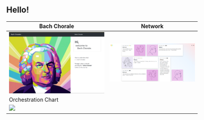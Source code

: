 ## Hello!
|Bach Chorale | Network|
|---|---|
|<a href="https://bachorale.onrender.com/" target="_blank"><img src="https://github.com/matiasnm/bachChorale/blob/main/readme.png"></img></a>|<a href="https://matiasnm.pythonanywhere.com/" target="_blank"><img src="https://github.com/matiasnm/network/blob/main/README.png"></img></a>|
|Orchestration Chart | |
|<a href="https://matiasnm.github.io/orchestrationChart/" target="_blank"><img src="https://github.com/matiasnm/orchestrationChart/blob/master/README.png"></img></a>||

<!--

- 🔭 I’m currently working on ...
- 🌱 I’m currently learning ...
- 👯 I’m looking to collaborate on ...
- 🤔 I’m looking for help with ...
- 💬 Ask me about ...
- 📫 How to reach me: ...
-->
